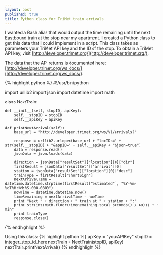 ```yaml
---
layout: post
published: true
title: Python class for TriMet train arrivals
---
```

I wanted a Bash alias that would output the time remaining until the next Eastbound train at the stop near my apartment. I created a Python class to get this data that I could implement in a script. This class takes as parameters your TriMet API key and the ID of the stop. To obtain a TriMet API key, visit [http://developer.trimet.org/](http://developer.trimet.org/).

The data that the API returns is documented here: [http://developer.trimet.org/ws_docs/](http://developer.trimet.org/ws_docs/).

{% highlight python %}
#!/usr/bin/python

import urllib2
import json
import datetime
import math

class NextTrain:

	def __init__(self, stopID, apiKey):
		self.__stopID = stopID
		self.__apiKey = apiKey	

	def printNextArrival(self):
		base_url = "http://developer.trimet.org/ws/V1/arrivals?"

		response = urllib2.urlopen(base_url + "locIDs=" + str(self.__stopID) + "&appID=" + self.__apiKey + "&json=true")
		data = response.read()
		jsonData = json.loads(data)

		direction = jsonData["resultSet"]["location"][0]["dir"]
		firstResult = jsonData["resultSet"]["arrival"][0]
		station = jsonData["resultSet"]["location"][0]["desc"]
		trainType = firstResult["shortSign"]
		nextArrivalTime = datetime.datetime.strptime(firstResult["estimated"], "%Y-%m-%dT%H:%M:%S.000-0800")
		nowTime = datetime.datetime.now()
		timeRemaining = nextArrivalTime - nowTime
		print "Next " + direction + " train at " + station + ":"
		print str(int(math.floor(timeRemaining.total_seconds() / 60))) + " min"
		print trainType
		response.close()
{% endhighlight %}

Using this class:
{% highlight python %}
apiKey = "yourAPIKey"
stopID = integer_stop_id_here
nextTrain = NextTrain(stopID, apiKey)
nextTrain.printNextArrival()
{% endhighlight %}
